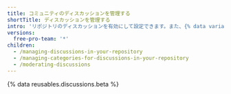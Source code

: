 ```yaml
---
title: コミュニティのディスカッションを管理する
shortTitle: ディスカッションを管理する
intro: 'リポジトリのディスカッションを有効にして設定できます。また、{% data variables.product.product_name %} のツールを使用して、コミュニティメンバー間の会話をモデレートできます。'
versions:
  free-pro-team: '*'
children:
  - /managing-discussions-in-your-repository
  - /managing-categories-for-discussions-in-your-repository
  - /moderating-discussions
---
```


{% data reusables.discussions.beta %}
